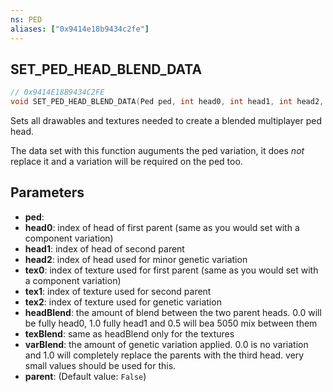 ```yaml
---
ns: PED
aliases: ["0x9414e18b9434c2fe"]
---
```

## SET_PED_HEAD_BLEND_DATA

```c
// 0x9414E18B9434C2FE
void SET_PED_HEAD_BLEND_DATA(Ped ped, int head0, int head1, int head2, int tex0, int tex1, int tex2, float headBlend, float texBlend, float varBlend, bool parent);
```

Sets all drawables and textures needed to create a blended multiplayer ped head.

The data set with this function auguments the ped variation, it does _not_ replace it and a variation will be required on the ped too.


## Parameters
* **ped**: 
* **head0**: index of head of first parent (same as you would set with a component variation)
* **head1**: index of head of second parent
* **head2**: index of head used for minor genetic variation
* **tex0**: index of texture used for first parent (same as you would set with a component variation)
* **tex1**: index of texture used for second parent
* **tex2**: index of texture used for genetic variation
* **headBlend**: the amount of blend between the two parent heads. 0.0 will be fully head0, 1.0 fully head1 and 0.5 will bea 5050 mix between them
* **texBlend**: same as headBlend only for the textures
* **varBlend**: the amount of genetic variation applied. 0.0 is no variation and 1.0 will completely replace the parents with the third head. very small values should be used for this.
* **parent**: (Default value: `False`)
